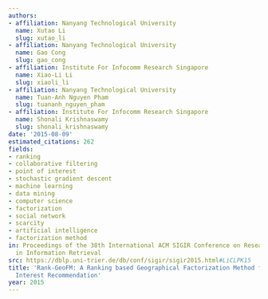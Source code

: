 ```yaml
---
authors:
- affiliation: Nanyang Technological University
  name: Xutao Li
  slug: xutao_li
- affiliation: Nanyang Technological University
  name: Gao Cong
  slug: gao_cong
- affiliation: Institute For Infocomm Research Singapore
  name: Xiao-Li Li
  slug: xiaoli_li
- affiliation: Nanyang Technological University
  name: Tuan-Anh Nguyen Pham
  slug: tuananh_nguyen_pham
- affiliation: Institute For Infocomm Research Singapore
  name: Shonali Krishnaswamy
  slug: shonali_krishnaswamy
date: '2015-08-09'
estimated_citations: 262
fields:
- ranking
- collaborative filtering
- point of interest
- stochastic gradient descent
- machine learning
- data mining
- computer science
- factorization
- social network
- scarcity
- artificial intelligence
- factorization method
in: Proceedings of the 38th International ACM SIGIR Conference on Research and Development
  in Information Retrieval
src: https://dblp.uni-trier.de/db/conf/sigir/sigir2015.html#LiCLPK15
title: 'Rank-GeoFM: A Ranking based Geographical Factorization Method for Point of
  Interest Recommendation'
year: 2015
---
```

